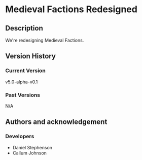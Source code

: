 # Medieval Factions Redesigned

## Description
We're redesigning Medieval Factions.

## Version History
### Current Version
v5.0-alpha-v0.1

### Past Versions
N/A

## Authors and acknowledgement
### Developers
-  Daniel Stephenson
-  Callum Johnson
